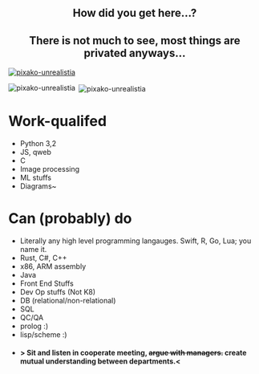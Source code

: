 
<h2 align="center">How did you get here...?</h3>

<h2 align="center">There is not much to see, most things are privated anyways...</h2>

<p align="left"> <a href="https://github.com/ryo-ma/github-profile-trophy"><img src="https://github-profile-trophy.vercel.app/?username=pixako-unrealistia" alt="pixako-unrealistia" /></a> </p>

<p><img align="left" src="https://github-readme-stats.vercel.app/api/top-langs?username=pixako-unrealistia&show_icons=true&locale=en&layout=compact" alt="pixako-unrealistia" /></p>

<p>&nbsp;<img align="center" src="https://github-readme-stats.vercel.app/api?username=pixako-unrealistia&show_icons=true&locale=en" alt="pixako-unrealistia" /></p>



# Work-qualifed
- Python 3,2
- JS, qweb
- C
- Image processing
- ML stuffs
- Diagrams~

# Can (probably) do
- Literally any high level programming langauges. Swift, R, Go, Lua; you name it.
- Rust, C#, C++
- x86, ARM assembly
- Java
- Front End Stuffs
- Dev Op stuffs (Not K8)
- DB (relational/non-relational)
- SQL
- QC/QA
- prolog :)
- lisp/scheme :)
- #### > Sit and listen in cooperate meeting, ~~argue with managers.~~ create mutual understanding between departments.<
<!--
**Pixako-Unrealistia/Pixako-Unrealistia** is a ✨ _special_ ✨ repository because its `README.md` (this file) appears on your GitHub profile.

Here are some ideas to get you started:

- 🔭 I’m currently working on ...
- 🌱 I’m currently learning ...
- 👯 I’m looking to collaborate on ...
- 🤔 I’m looking for help with ...
- 💬 Ask me about ...
- 📫 How to reach me: ...
- 😄 Pronouns: ...
- ⚡ Fun fact: ...
-->
